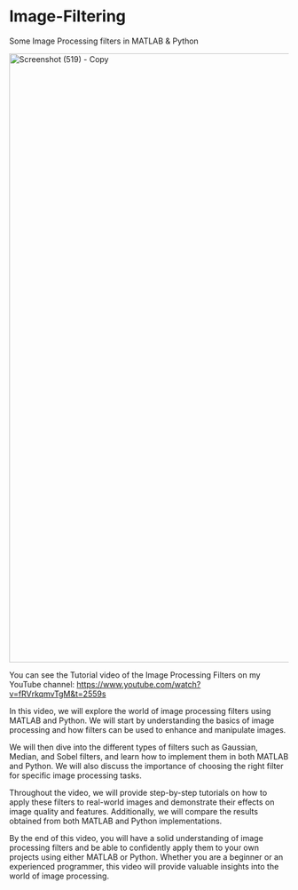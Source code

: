 # Image-Filtering
Some Image Processing filters in MATLAB & Python

<img width="1097" alt="Screenshot (519) - Copy" src="https://github.com/Armin-Abdollahi/Image-Processing/assets/103449830/3f469683-6918-482b-8637-c0bf8a723b66">

You can see the Tutorial video of the Image Processing Filters on my YouTube channel:
https://www.youtube.com/watch?v=fRVrkqmvTgM&t=2559s

In this video, we will explore the world of image processing filters using MATLAB and Python. We will start by understanding the basics of image processing and how filters can be used to enhance and manipulate images. 

We will then dive into the different types of filters such as Gaussian, Median, and Sobel filters, and learn how to implement them in both MATLAB and Python. We will also discuss the importance of choosing the right filter for specific image processing tasks.

Throughout the video, we will provide step-by-step tutorials on how to apply these filters to real-world images and demonstrate their effects on image quality and features. Additionally, we will compare the results obtained from both MATLAB and Python implementations.

By the end of this video, you will have a solid understanding of image processing filters and be able to confidently apply them to your own projects using either MATLAB or Python. Whether you are a beginner or an experienced programmer, this video will provide valuable insights into the world of image processing.
